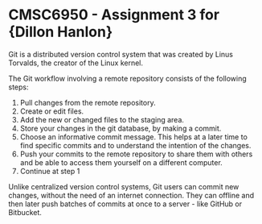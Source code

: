 # CMSC6950 - Assignment 3 for {Dillon Hanlon}

Git is a distributed version control system that was created by
Linus Torvalds, the creator of the Linux kernel. 

The Git workflow involving a remote repository consists of the following steps:

1. Pull changes from the remote repository.
2. Create or edit files.
3. Add the new or changed files to the staging area.
4. Store your changes in the git database, by making a commit.
5. Choose an informative commit message. This helps at a later time to find
   specific commits and to understand the intention of the changes.
6. Push your commits to the remote repository to share them with others
   and be able to access them yourself on a different computer.
7. Continue at step 1

Unlike centralized version control systems, Git users can commit new changes,
without the need of an internet connection. They can offline and then later
push batches of commits at once to a server - like GitHub or Bitbucket.